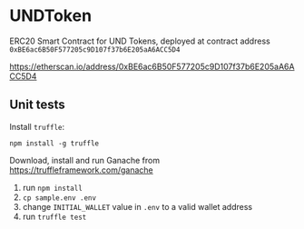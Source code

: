 # UNDToken
ERC20 Smart Contract for UND Tokens, deployed at contract address `0xBE6ac6B50F577205c9D107f37b6E205aA6ACC5D4`

https://etherscan.io/address/0xBE6ac6B50F577205c9D107f37b6E205aA6ACC5D4

## Unit tests

Install `truffle`:

`npm install -g truffle`

Download, install and run Ganache from https://truffleframework.com/ganache

1. run `npm install`
2. `cp sample.env .env`
3. change `INITIAL_WALLET` value in `.env` to a valid wallet address
2. run `truffle test`
